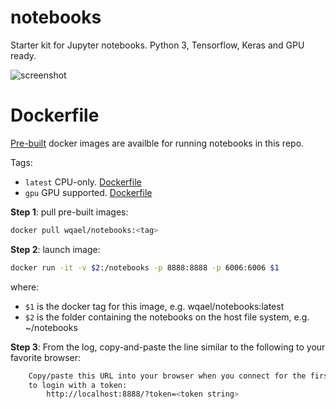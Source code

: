 # notebooks

Starter kit for Jupyter notebooks. Python 3, Tensorflow, Keras and GPU ready.

![screenshot](https://user-images.githubusercontent.com/1386868/38400484-2525b10a-398b-11e8-84a6-e9b53611ce05.jpg)


# Dockerfile

[Pre-built](https://hub.docker.com/r/wqael/notebooks/) docker images are availble for running notebooks in this repo.

Tags:

* `latest` CPU-only. [Dockerfile](docker/Dockerfile)
* `gpu` GPU supported. [Dockerfile](docker-gpu/Dockerfile)

**Step 1**: pull pre-built images:

```sh
docker pull wqael/notebooks:<tag>
```

**Step 2**: launch image:

```sh
docker run -it -v $2:/notebooks -p 8888:8888 -p 6006:6006 $1
```

where:

* `$1` is the docker tag for this image, e.g. wqael/notebooks:latest
* `$2` is the folder containing the notebooks on the host file system, e.g. ~/notebooks


**Step 3**: From the log, copy-and-paste the line similar to the following to your favorite browser:

```sh
    Copy/paste this URL into your browser when you connect for the first time,
    to login with a token:
        http://localhost:8888/?token=<token string>
```
